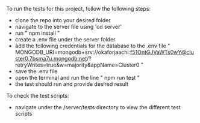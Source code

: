 To run the tests for this project, follow the following steps:

- clone the repo into your desired folder
- navigate to the server file using 'cd server'
- run " npm install "
- create a .env file under the server folder
- add the following credentials for the database to the .env file " MONGODB_URI=mongodb+srv://okaforjaachi:f51OntGJVaWTs0wY@cluster0.7bsma7u.mongodb.net/?retryWrites=true&w=majority&appName=Cluster0 "
- save the .env file
- open the terminal and run the line " npm run test "
- the test should run and provide desired result

To check the test scripts:

- navigate under the /server/tests directory to view the different test scripts
